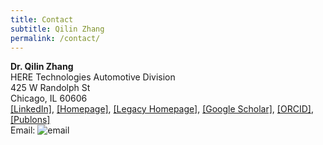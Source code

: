 ```yaml
---
title: Contact
subtitle: Qilin Zhang
permalink: /contact/
---
```


**Dr. Qilin Zhang**  
HERE Technologies Automotive Division  
425 W Randolph St  
Chicago, IL 60606  
[[LinkedIn]](https://www.linkedin.com/in/qzhang5/), [[Homepage]](https://qilin-zhang.github.io/publications/), [[Legacy Homepage]](http://personal.stevens.edu/~qzhang5/), [[Google Scholar]](https://scholar.google.com/citations?hl=en&user=q_dBKjoAAAAJ&view_op=list_works&sortby=pubdate), [[ORCID]](https://orcid.org/0000-0002-7917-9749), [[Publons]](https://publons.com/a/1348230)   
Email: ![email](https://qilin-zhang.github.io/_pages/pngs/address.png "gmail-contact")
